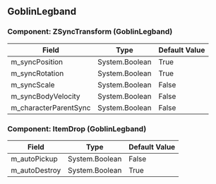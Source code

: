 ## GoblinLegband

### Component: ZSyncTransform (GoblinLegband)

|Field|Type|Default Value|
|---|---|---|
|m_syncPosition|System.Boolean|True|
|m_syncRotation|System.Boolean|True|
|m_syncScale|System.Boolean|False|
|m_syncBodyVelocity|System.Boolean|False|
|m_characterParentSync|System.Boolean|False|

### Component: ItemDrop (GoblinLegband)

|Field|Type|Default Value|
|---|---|---|
|m_autoPickup|System.Boolean|False|
|m_autoDestroy|System.Boolean|True|

